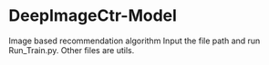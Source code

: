 # DeepImageCtr-Model
Image based recommendation algorithm 
Input the file path and run Run_Train.py.
Other files are utils.
